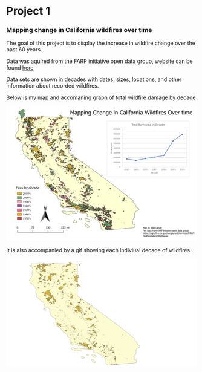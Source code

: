 
# Project 1

### Mapping change in California wildfires over time

The goal of this project is to display the increase in wildfire change over the past 60 years.

Data was aquired from the FARP initiative open data group, website can be found [here](https://egis.fire.ca.gov/arcgis/rest/services/FRAP/FirePerimeters/MapServer)

Data sets are shown in decades with dates, sizes, locations, and other information about recorded wildfires.

Below is my map and accomaning graph of total wildfire damage by decade

<img src="images/fire_map_graph.png?raw=true"/>

It is also accompanied by a gif showing each indiviual decade of wildfires

<img src="project1_486/images/fires3.gif?raw=true"/>
